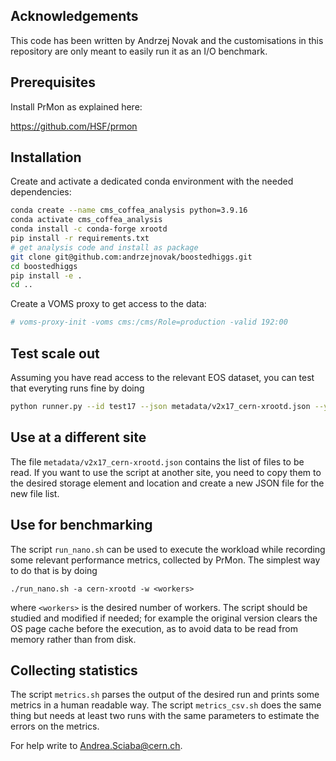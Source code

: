 ## Acknowledgements
This code has been written by Andrzej Novak and the customisations in this repository are only meant to easily run it as an I/O benchmark.

## Prerequisites
Install PrMon as explained here:

https://github.com/HSF/prmon

## Installation
Create and activate a dedicated conda environment with the needed dependencies:

```bash
conda create --name cms_coffea_analysis python=3.9.16
conda activate cms_coffea_analysis
conda install -c conda-forge xrootd
pip install -r requirements.txt
# get analysis code and install as package
git clone git@github.com:andrzejnovak/boostedhiggs.git
cd boostedhiggs
pip install -e . 
cd ..
```

Create a VOMS proxy to get access to the data:

```bash
# voms-proxy-init -voms cms:/cms/Role=production -valid 192:00
```
## Test scale out
Assuming you have read access to the relevant EOS dataset, you can test that everyting runs fine by doing
```bash
python runner.py --id test17 --json metadata/v2x17_cern-xrootd.json --year 2017 --limit 1 --chunk 5000 --max 2 --executor futures -j 5 
```
## Use at a different site
The file `metadata/v2x17_cern-xrootd.json` contains the list of files to be read. If you want to use the script at another site, you need to copy them to the desired storage element and location and create a new JSON file for the new file list.

## Use for benchmarking
The script `run_nano.sh` can be used to execute the workload while recording some relevant performance metrics, collected by PrMon.
The simplest way to do that is by doing

```
./run_nano.sh -a cern-xrootd -w <workers>
```
where `<workers>` is the desired number of workers.
The script should be studied and modified if needed; for example the original version clears the OS page cache before the execution, as to avoid data to be read from memory rather than from disk.

## Collecting statistics
The script `metrics.sh` parses the output of the desired run and prints some metrics in a human readable way. The script `metrics_csv.sh` does the same thing but needs at least two runs with the same parameters to estimate the errors on the metrics.

For help write to <Andrea.Sciaba@cern.ch>.


